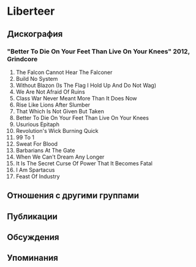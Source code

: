 # Liberteer



## Дискография

### "Better To Die On Your Feet Than Live On Your Knees" 2012, Grindcore

1. The Falcon Cannot Hear The Falconer
2. Build No System
3. Without Blazon (Is The Flag I Hold Up And Do Not Wag)
4. We Are Not Afraid Of Ruins
5. Class War Never Meant More Than It Does Now
6. Rise Like Lions After Slumber
7. That Which Is Not Given But Taken
8. Better To Die On Your Feet Than Live On Your Knees
9. Usurious Epitaph
10. Revolution's Wick Burning Quick
11. 99 To 1
12. Sweat For Blood
13. Barbarians At The Gate
14. When We Can't Dream Any Longer
15. It Is The Secret Curse Of Power That It Becomes Fatal
16. I Am Spartacus
17. Feast Of Industry


## Отношения с другими группами


## Публикации


## Обсуждения


## Упоминания

